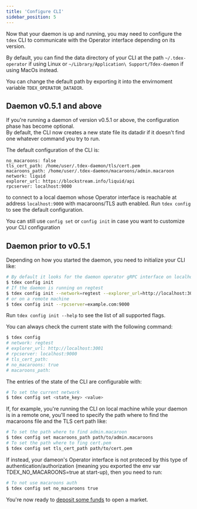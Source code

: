 ```yaml
---
title: 'Configure CLI'
sidebar_position: 5
---
```


Now that your daemon is up and running, you may need to configure the `tdex` CLI to communicate with the Operator interface depending on its version.

By default, you can find the data directory of your CLI at the path `~/.tdex-operator` if using Linux or `~/Library/Application\ Support/Tdex-daemon` if using MacOs instead.

You can change the default path by exporting it into the envirnoment variable `TDEX_OPERATOR_DATADIR`.

## Daemon v0.5.1 and above

If you're running a daemon of version v0.5.1 or above, the configuration phase has become optional.  
By default, the CLI now creates a new state file its datadir if it doesn't find one whatever command you try to run.

The default configuration of the CLI is:

```
no_macaroons: false
tls_cert_path: /home/user/.tdex-daemon/tls/cert.pem
macaroons_path: /home/user/.tdex-daemon/macaroons/admin.macaroon
network: liquid
explorer_url: https://blockstream.info/liquid/api
rpcserver: localhost:9000
```

to connect to a local daemon whose Operator interface is reachable at address `localhost:9000` with macaroons/TLS auth enabled. Run `tdex config` to see the default configuration.

You can still use `config set` or `config init` in case you want to customize your CLI configuration

## Daemon prior to v0.5.1

Depending on how you started the daemon, you need to initialize your CLI like:

```sh
# By default it looks for the daemon operator gRPC interface on localhost:9000
$ tdex config init
# If the daemon is running on regtest
$ tdex config init --network=regtest --explorer_url=http://localhost:3001
# or on a remote machine
$ tdex config init --rpcserver=example.com:9000
```

Run `tdex config init --help` to see the list of all supported flags.

You can always check the current state with the following command:

```sh
$ tdex config
# network: regtest
# explorer_url: http://localhost:3001
# rpcserver: localhost:9000
# tls_cert_path:
# no_macaroons: true
# macaroons_path:
```

The entries of the state of the CLI are configurable with:

```sh
# To set the current network
$ tdex config set <state_key> <value>
```

If, for example, you're running the CLI on local machine while your daemon is in a remote one, you'll need to specify the path where to find the macaroons file and the TLS cert path like:

```sh
# To set the path where to find admin.macaroon
$ tdex config set macaroons_path path/to/admin.macaroons
# To set the path where to fing cert.pem
$ tdex config set tls_cert_path path/to/cert.pem
```

If instead, your dameon's Operator interface is not proteced by this type of authentication/authorization (meaning you exported the env var TDEX_NO_MACAROONS=true at start-up), then you need to run:

```sh
# To not use macaroons auth
$ tdex config set no_macaroons true
```

You're now ready to [deposit some funds](../deposit_funds.md) to open a market.

